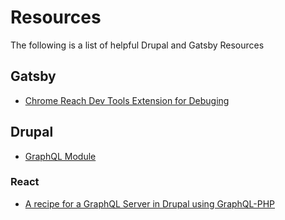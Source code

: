 # Resources

The following is a list of helpful Drupal and Gatsby Resources

## Gatsby

* [Chrome Reach Dev Tools Extension for Debuging](https://chrome.google.com/webstore/detail/react-developer-tools/fmkadmapgofadopljbjfkapdkoienihi?hl=en)

## Drupal

* [GraphQL Module](https://www.drupal.org/project/graphql)

### React

* [A recipe for a GraphQL Server in Drupal using GraphQL-PHP](https://www.mediacurrent.com/blog/recipe-graphql-server-drupal-using-graphql-php)

